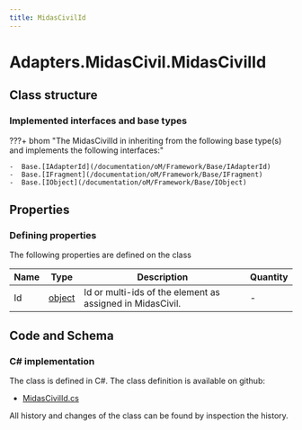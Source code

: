```yaml
---
title: MidasCivilId
---
```


# Adapters.MidasCivil.MidasCivilId



## Class structure

### Implemented interfaces and base types

???+ bhom "The MidasCivilId in inheriting from the following base type(s) and implements the following interfaces:"

    -  Base.[IAdapterId](/documentation/oM/Framework/Base/IAdapterId)
    -  Base.[IFragment](/documentation/oM/Framework/Base/IFragment)
    -  Base.[IObject](/documentation/oM/Framework/Base/IObject)


## Properties



### Defining properties

The following properties are defined on the class

| Name             | Type             | Description      | Quantity         |
|------------------|------------------|------------------|------------------|
| Id | [object](https://learn.microsoft.com/en-us/dotnet/api/System.Object?view=netstandard-2.0) | Id or multi-ids of the element as assigned in MidasCivil. | - |


## Code and Schema

### C# implementation

The class is defined in C#. The class definition is available on github:

- [MidasCivilId.cs](https://github.com/BHoM/MidasCivil_Toolkit/blob/develop/MidasCivil_oM/Fragments/MidasCivilId.cs)

All history and changes of the class can be found by inspection the history.
